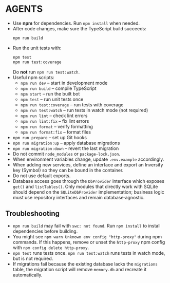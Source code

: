 # AGENTS

- Use **npm** for dependencies. Run `npm install` when needed.
- After code changes, make sure the TypeScript build succeeds:
  ```bash
  npm run build
  ```
- Run the unit tests with:
  ```bash
  npm test
  npm run test:coverage
  ```
  Do **not** run `npm run test:watch`.
- Useful npm scripts:
  - `npm run dev` – start in development mode
  - `npm run build` – compile TypeScript
  - `npm start` – run the built bot
  - `npm test` – run unit tests once
  - `npm run test:coverage` – run tests with coverage
  - `npm run test:watch` – run tests in watch mode (not required)
  - `npm run lint` – check lint errors
  - `npm run lint:fix` – fix lint errors
  - `npm run format` – verify formatting
  - `npm run format:fix` – format files
- `npm run prepare` – set up Git hooks
- `npm run migration:up` – apply database migrations
- `npm run migration:down` – revert the last migration
- Do not commit `node_modules` or `package-lock.json`.
- When environment variables change, update `.env.example` accordingly.
- When adding new services, define an interface and export an Inversify key (Symbol)
  so they can be bound in the container.
- Do not use default exports.
- Database access goes through the `DbProvider` interface which exposes `get()` and
  `listTables()`. Only modules that directly work with SQLite should depend on the
  `SQLiteDbProvider` implementation; business logic must use repository interfaces
  and remain database‑agnostic.

## Troubleshooting

- `npm run build` may fail with `swc: not found`. Run `npm install` to install
  dependencies before building.
- You might see `npm warn Unknown env config "http-proxy"` during npm commands.
  If this happens, remove or unset the `http-proxy` npm config with
  `npm config delete http-proxy`.
- `npm test` runs tests once. `npm run test:watch` runs tests in watch mode, but is not required.
- If migrations fail because the existing database lacks the `migrations`
  table, the migration script will remove `memory.db` and recreate it
  automatically.

